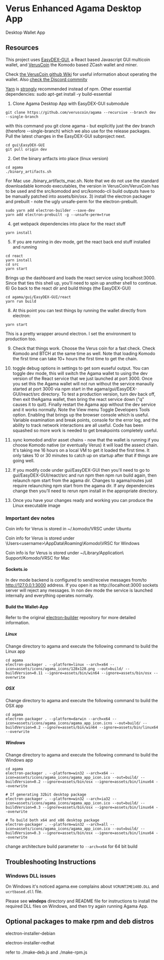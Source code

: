 # Verus Enhanced Agama Desktop App
Desktop Wallet App

## Resources
This project uses [EasyDEX-GUI](https://github.com/VerusCoin/EasyDEX-GUI), a React based Javascript GUI multicoin wallet, and [VerusCoin](https://github.com/VerusCoin/VerusCoin) the Komodo based ZCash wallet and miner.

Check [the VerusCoin github Wiki](https://github.com/VerusCoin/VerusCoin/wiki) for useful information about operating the wallet.
Also [check the Discord commnity](https://discordapp.com/channels/444621794964537354/449633547343495172)

[Yarn](http://yarnpkg.com/) is [strongly](https://github.com/electron-userland/electron-builder/issues/1147#issuecomment-276284477) recommended instead of npm.
Other essential dependencies:
sudo apt-get install -y build-essential

1) Clone Agama Desktop App with EasyDEX-GUI submodule
```shell
git clone https://github.com/veruscoin/agama --recursive --branch dev --single-branch
```
with this command you git clone agama - but explicitly just the dev branch (therefore --single-branch) which we also use for the release packages. Pull the latest changes in the EasyDEX-GUI subproject next.
```shell
cd gui\EasyDEX-GUI
git pull origin dev
```
2) Get the binary artfacts into place (linux version)
```shell 
cd agama
./binary_artifacts.sh
```
For Mac use ./binary_artifacts_mac.sh.
Note that we do not use the standard downloadable komodo executables, the version in VerusCoin/VerusCoin has to be used and the src/komodod and src/komodo-cli build outputs have to be manually patched into assets/bin/osx.
3) install the electron packager and prebuilt - note the ugly unsafe-perm for the electron-prebuilt.
```shell
sudo yarn add electron-builder --save-dev
yarn add electron-prebuilt -g --unsafe-perm=true
```
4) get webpack dependencies into place for the react stuff
```shell
yarn install
```
5) If you are running in dev mode, get the react back end stuff installed and running
```shell
cd react
yarn install
cd src
yarn start
```
Brings up the dashboard and loads the react service using localhost:3000. Since that ties this shell up, you'll need to spin up another shell to continue.
6) Go back to the react dir and build things (the EasyDEX-GUI)
```shell
cd agama/gui/EasyDEX-GUI/react
yarn run build
```

8) At this point you can test things by running the wallet directly from electron:
```shell
yarn start
```
This is a pretty wrapper around electron. I set the environment to production too.

9) Check that things work. Choose the Verus coin for a fast check. Check Komodo and BTCH at the same time as well. Note that loading Komodo the first time can take 10+ hours the first time to get the chain.

10) toggle debug options in settings to get som euseful output. You can toggle dev mode, this will switch the Agama wallet to using the dev version of the React service that we just launched at port 3000. Once you set this the Agama wallet will not run without the service manaully started at port 3000 via npm start in the agama/gui/EasyDEX-GUI/react/src directory. To test a production version, turn dev back off, then exit theAgama wallet, then bring the react service down ("q" causes it to quit). Finally restart the Agama app without the dev service and it works normally.
Note the View menu Toggle Developers Tools option. Enabling that brings up the browser console which is useful. Variable examination and break points, console for the error log, and the ability to track network interactions are all useful. Code has been squashed so more work is needed to get breakpoints completely useful.

11) sync komodod and/or asset chains - now that the wallet is running if you choose Komodo native (or eventually Verus) it will load the assect chain. It's taking me 16 hours on a local VM to get it loaded the first time. It only takes 10 or 30 minutes to catch up on startup after that if things are going well.
12) If you modify code under gui/EasyDEX-GUI then you'll need to go to gui/EasyDEX-GUI/react/src and run npm then npm run build again, then relaunch npm start from the agama dir. Changes to agama/routes just require relaunching npm start from the agama dir. If any dependencies change then you'll need to rerun npm install in the appropriate directory.
13) Once you have your changes ready and working you can produce the Linux executable image
### Important dev notes
Coin info for Verus is stored in ~/.komodo/VRSC under Ubuntu

Coin info for Verus is stored under \Users\<username>\AppData\Roaming\Komodo\VRSC for Windows

Coin info is for Verus is stored under ~/Library/Application\ Support/Komodo/VRSC for Mac

#### Sockets.io
In dev mode backend is configured to send/receive messages from/to http://127.0.0.1:3000 address. If you open it as http://localhost:3000 sockets server will reject any messages. In non dev mode the service is launched internally and everything operates normally.

#### **Build the Wallet-App**
Refer to the original [electron-builder](https://github.com/electron-userland/electron-builder) repository for more detailed information.

##### Linux
Change directory to agama and execute the following command to build the Linux app
```shell
cd agama
electron-packager . --platform=linux --arch=x64 --icon=assets/icons/agama_icons/128x128.png --out=build/ --buildVersion=0.11 --ignore=assets/bin/win64 --ignore=assets/bin/osx --overwrite
```

##### OSX
Change directory to agama and execute the following command to build the OSX app
```shell
cd agama
electron-packager . --platform=darwin --arch=x64 --icon=assets/icons/agama_icons/agama_app_icon.icns --out=build/ --buildVersion=0.2 --ignore=assets/bin/win64 --ignore=assets/bin/linux64 --overwrite
```

##### Windows
Change directory to agama and execute the following command to build the Windows app
```shell
cd agama
electron-packager . --platform=win32 --arch=x64 --icon=assets/icons/agama_icons/agama_app_icon.ico --out=build/ --buildVersion=0.2 --ignore=assets/bin/osx --ignore=assets/bin/linux64 --overwrite

# If generating 32bit desktop package
electron-packager . --platform=win32 --arch=ia32 --icon=assets/icons/agama_icons/agama_app_icon.ico --out=build/ --buildVersion=0.3 --ignore=assets/bin/osx --ignore=assets/bin/linux64 --overwrite

# To build both x64 and x86 desktop package
electron-packager . --platform=win32 --arch=all --icon=assets/icons/agama_icons/agama_app_icon.ico --out=build/ --buildVersion=0.3 --ignore=assets/bin/osx --ignore=assets/bin/linux64 --overwrite
```
change architecture build parameter to ```--arch=x64``` for 64 bit build


## Troubleshooting Instructions

### Windows DLL issues
On Windows it's noticed agama.exe complains about `VCRUNTIME140D.DLL` and `ucrtbased.dll` file.

Please see **windeps** directory and README file for instructions to install the required DLL files on Windows, and then try again running Agama App.

## Optional packages to make rpm and deb distros

electron-installer-debian

electron-installer-redhat

refer to ./make-deb.js and ./make-rpm.js
